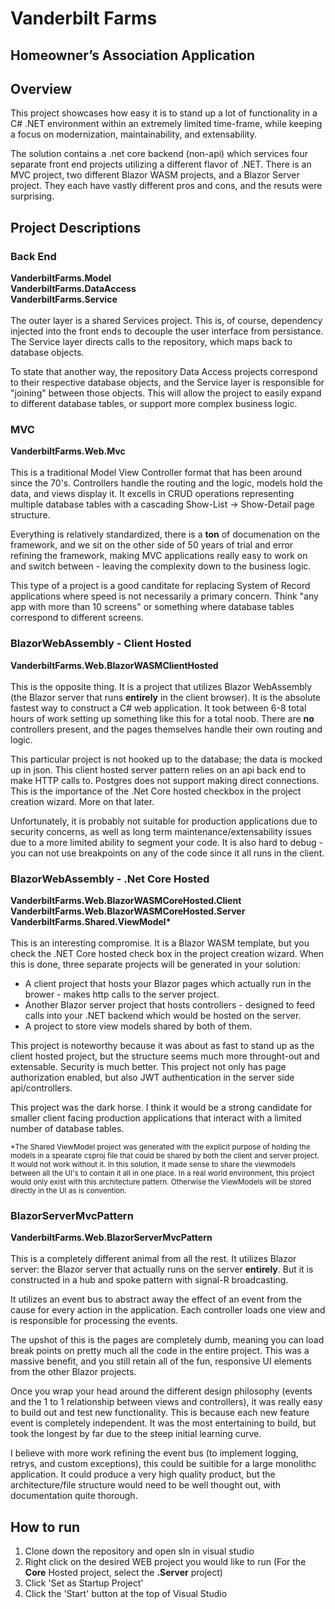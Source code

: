 # Vanderbilt Farms
## Homeowner’s Association Application

## Overview
This project showcases how easy it is to stand up a lot of functionality in a C# .NET environment within an extremely limited time-frame, while keeping a focus on modernization, maintainability, and extensability. 

The solution contains a .net core backend (non-api) which services four separate front end projects utilizing a different flavor of .NET. There is an MVC project, two different Blazor WASM projects, and a Blazor Server project. They each have vastly different pros and cons, and the resuts were surprising. 

## Project Descriptions
### Back End
__VanderbiltFarms.Model__<br />
__VanderbiltFarms.DataAccess__<br />
__VanderbiltFarms.Service__<br /><br />
The outer layer is a shared Services project. This is, of course, dependency injected into the front ends to decouple the user interface from persistance. The Service layer directs calls to the repository, which maps back to database objects. 

To state that another way, the repository Data Access projects correspond to their respective database objects, and the Service layer is responsible for "joining" between those objects. This will allow the project to easily expand to different database tables, or support more complex business logic. 

### MVC 
__VanderbiltFarms.Web.Mvc__<br /><br />
This is a traditional Model View Controller format that has been around since the 70's. Controllers handle the routing and the logic, models hold the data, and views display it. It excells in CRUD operations representing multiple database tables with a cascading Show-List -> Show-Detail page structure. 

Everything is relatively standardized, there is a __ton__ of documenation on the framework, and we sit on the other side of 50 years of trial and error refining the framework, making MVC applications really easy to work on and switch between - leaving the complexity down to the business logic.

This type of a project is a good canditate for replacing System of Record applications where speed is not necessarily a primary concern. Think "any app with more than 10 screens" or something where database tables correspond to different screens. 

### BlazorWebAssembly - Client Hosted
__VanderbiltFarms.Web.BlazorWASMClientHosted__<br /><br />
This is the opposite thing. It is a project that utilizes Blazor WebAssembly (the Blazor server that runs __entirely__ in the client browser). It is the absolute fastest way to construct a C# web application. It took between 6-8 total hours of work setting up something like this for a total noob. There are __no__ controllers present, and the pages themselves handle their own routing and logic. 

This particular project is not hooked up to the database; the data is mocked up in json. This client hosted server pattern relies on an api back end to make HTTP calls to. Postgres does not support making direct connections. This is the importance of the .Net Core hosted checkbox in the project creation wizard. More on that later. 

Unfortunately, it is probably not suitable for production applications due to security concerns, as well as long term maintenance/extensability issues due to a more limited ability to segment your code. It is also hard to debug - you can not use breakpoints on any of the code since it all runs in the client.

### BlazorWebAssembly - .Net Core Hosted
__VanderbiltFarms.Web.BlazorWASMCoreHosted.Client__<br />
__VanderbiltFarms.Web.BlazorWASMCoreHosted.Server__<br />
__VanderbiltFarms.Shared.ViewModel*__<br /><br />
This is an interesting compromise. It is a Blazor WASM template, but you check the .NET Core hosted check box in the project creation wizard. When this is done, three separate projects will be generated in your solution:

- A client project that hosts your Blazor pages which actually run in the brower - makes http calls to the server project. 
- Another Blazor server project that hosts controllers - designed to feed calls into your .NET backend which would be hosted on the server. 
- A project to store view models shared by both of them. 

This project is noteworthy because it was about as fast to stand up as the client hosted project, but the structure seems much more throught-out and extensable. Security is much better. This project not only has page authorization enabled, but also JWT authentication in the server side api/controllers. 

This project was the dark horse. I think it would be a strong candidate for smaller client facing production applications that interact with a limited number of database tables.

<sub>*The Shared ViewModel project was generated with the explicit purpose of holding the models in a spearate csproj file that could be shared by both the client and server project. It would not work without it. In this solution, it made sense to share the viewmodels between all the UI's to contain it all in one place. In a real world environment, this project would only exist with this architecture pattern. Otherwise the ViewModels will be stored directly in the UI as is convention. </sub>

### BlazorServerMvcPattern 
__VanderbiltFarms.Web.BlazorServerMvcPattern__<br /><br />
This is a completely different animal from all the rest. It utilizes Blazor server: the Blazor server that actually runs on the server __entirely__. But it is constructed in a hub and spoke pattern with signal-R broadcasting.

It utilizes an event bus to abstract away the effect of an event from the cause for every action in the application. Each controller loads one view and is responsible for processing the events. 

The upshot of this is the pages are completely dumb, meaning you can load break points on pretty much all the code in the entire project. This was a massive benefit, and you still retain all of the fun, responsive UI elements from the other Blazor projects. 

Once you wrap your head around the different design philosophy (events and the 1 to 1 relationship between views and controllers), it was really easy to build out and test new functionality. This is because each new feature event is completely independent. It was the most entertaining to build, but took the longest by far due to the steep initial learning curve. 

I believe with more work refining the event bus (to implement logging, retrys, and custom exceptions), this could be suitible for a large monolithc application. It could produce a very high quality product, but the architecture/file structure would need to be well thought out, with documentation quite thorough.

## How to run
1. Clone down the repository and open sln in visual studio
2. Right click on the desired WEB project you would like to run (For the __Core__ Hosted project, select the __.Server__ project)
3. Click 'Set as Startup Project'
4. Click the 'Start' button at the top of Visual Studio

